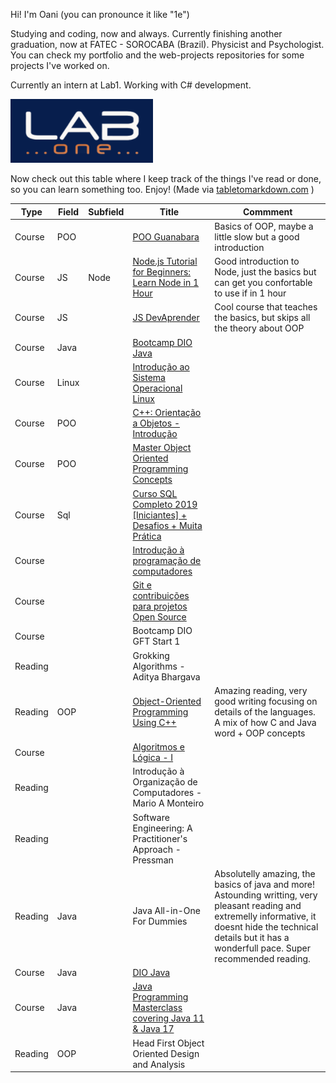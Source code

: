 Hi! I'm Oani (you can pronounce it like "1e")

Studying and coding, now and always. Currently finishing another graduation, now at FATEC - SOROCABA (Brazil). Physicist and Psychologist.
You can check my portfolio and the web-projects repositories for some projects I've worked on.

Currently an intern at Lab1. Working with C# development.

![](lab.png)


Now check out this table where I keep track of the things I've read or done, so you can learn something too. Enjoy! (Made via [tabletomarkdown.com](https://tabletomarkdown.com/convert-spreadsheet-to-markdown) )



| Type    | Field | Subfield | Title                                                                                                                        | Commment                                                                                                                                                                                                               |
| ------- | ----- | -------- | ---------------------------------------------------------------------------------------------------------------------------- | ---------------------------------------------------------------------------------------------------------------------------------------------------------------------------------------------------------------------- |
| Course  | POO   |          | [POO Guanabara](https://www.youtube.com/playlist?list=PLHz_AreHm4dkqe2aR0tQK74m8SFe-aGsY)                                    | Basics of OOP, maybe a little slow but a good introduction                                                                                                                                                             |
| Course  | JS    | Node     | [Node.js Tutorial for Beginners: Learn Node in 1 Hour](https://www.youtube.com/watch?v=TlB_eWDSMt4)                          | Good introduction to Node, just the basics but can get you confortable to use if in 1 hour                                                                                                                             |
| Course  | JS    |          | [JS DevAprender](https://www.youtube.com/watch?v=i6Oi-YtXnAU&t=1s)                                                           | Cool course that teaches the basics, but skips all the theory about OOP                                                                                                                                                |
| Course  | Java  |          | [Bootcamp DIO Java](http://https/web.digitalinnovation.one/track/gft-start-2-java?tab=path)                                  |                                                                                                                                                                                                                        |
| Course  | Linux |          | [Introdução ao Sistema Operacional Linux](https://www.udemy.com/course-dashboard-redirect/?course_id=2077574)                |                                                                                                                                                                                                                        |
| Course  | POO   |          | [C++: Orientação a Objetos - Introdução](https://www.udemy.com/course-dashboard-redirect/?course_id=1180064)                 |                                                                                                                                                                                                                        |
| Course  | POO   |          | [Master Object Oriented Programming Concepts](https://www.udemy.com/course-dashboard-redirect/?course_id=2309978)            |                                                                                                                                                                                                                        |
| Course  | Sql   |          | [Curso SQL Completo 2019 \[Iniciantes\] + Desafios + Muita Prática](https://www.youtube.com/watch?v=rX2I7OjLqWE&t=139s)      |
| Course  |       |          | [Introdução à programação de computadores](https://www.udemy.com/course-dashboard-redirect/?course_id=1831892)               |                                                                                                                                                                                                                        |
| Course  |       |          | [Git e contribuições para projetos Open Source](https://www.udemy.com/course-dashboard-redirect/?course_id=1202008)          |                                                                                                                                                                                                                        |
| Course  |       |          | Bootcamp DIO GFT Start 1                                                                                                     |                                                                                                                                                                                                                        |
| Reading |       |          | Grokking Algorithms - Aditya Bhargava                                                                                        |                                                                                                                                                                                                                        |
| Reading | OOP   |          | [Object-Oriented Programming Using C++](http://icarus.cs.weber.edu/~dab/cs1410/textbook/chapters.html)                       | Amazing reading, very good writing focusing on details of the languages. A mix of how C and Java word + OOP concepts                                                                                                   |
| Course  |       |          | [Algoritmos e Lógica - I](https://www.udemy.com/course-dashboard-redirect/?course_id=1611764)                                |                                                                                                                                                                                                                        |
| Reading |       |          | Introdução à Organização de Computadores - Mario A Monteiro                                                                  |
| Reading |       |          | Software Engineering: A Practitioner's Approach - Pressman                                                                   |
| Reading | Java  |          | Java All-in-One For Dummies                                                                                                  | Absolutelly amazing, the basics of java and more! Astounding writting, very pleasant reading and extremelly informative, it doesnt hide the technical details but it has a wonderfull pace. Super recommended reading. |
| Course  | Java  |          | [DIO Java](https://web.digitalinnovation.one/browse?filter=Java)                                                             |                                                                                                                                                                                                                        |
| Course  | Java  |          | [Java Programming Masterclass covering Java 11 & Java 17](https://www.udemy.com/course-dashboard-redirect/?course_id=533682) |
| Reading | OOP   |          | Head First Object Oriented Design and Analysis                                                                               |                                                                                                                                                                                                                        |
